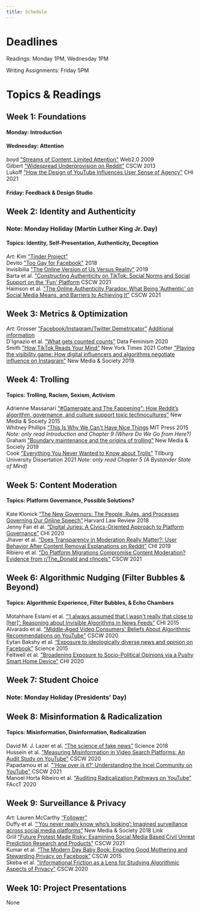 ```yaml
---
title: Schedule
---
```


# Deadlines

Readings: Monday 1PM, Wednesday 1PM  
<!--Discussion Questions: Monday 1PM  
Peer Discussion Responses: Wednesday 1PM  -->  
Writing Assignments: Friday 5PM    

# Topics & Readings

<!-- ## Week 0: Introduction
None  

_Slides: [Friday](https://s3.amazonaws.com/kvaccaro.com/teaching/human-ai-interaction/slides/CSE190_20210924_Introduction+.pdf)_ -->

## Week 1: Foundations

#### Monday: Introduction

#### Wednesday: Attention 
boyd ["Streams of Content, Limited Attention"](https://www.danah.org/papers/talks/Web2Expo.html) Web2.0 2009  
Gilbert ["Widespread Underprovision on Reddit"](http://comp.social.gatech.edu/papers/cscw13.reddit.gilbert.pdf) CSCW 2013   
Lukoff ["How the Design of YouTube Influences User Sense of Agency"](https://dl.acm.org/doi/pdf/10.1145/3411764.3445467) CHI 2021   

#### Friday: Feedback & Design Studio  
 

## Week 2: Identity and Authenticity
### Note: Monday Holiday (Martin Luther King Jr. Day)

#### Topics: Identity, Self-Presentation, Authenticity, Deception
_Art:_ Kim ["Tinder Project"](http://jiyeonkim.de/albums/tinder-project-1/)   
Devito ["Too Gay for Facebook"](https://dl.acm.org/doi/10.1145/3274313) 2018   
Invisibilia ["The Online Version of Us Versus Reality"](https://www.npr.org/2019/03/15/703687080/invisibilia-the-online-version-of-us-versus-reality) 2019  
Barta et al. ["Constructing Authenticity on TikTok: Social Norms and Social Support on the 'Fun' Platform](https://dl.acm.org/doi/pdf/10.1145/3479574) CSCW 2021  
Haimson et al. ["The Online Authenticity Paradox: What Being 'Authentic' on Social Media Means, and Barriers to Achieving It”](http://oliverhaimson.com/PDFs/HaimsonOnlineAuthenticityParadox.pdf) CSCW 2021


<!-- 
#### Monday: Identity & Self-Presentation  
Devito ["Too Gay for Facebook"](https://dl.acm.org/doi/10.1145/3274313) 2018   
Invisibilia ["The Online Version of Us Versus Reality"](https://www.npr.org/2019/03/15/703687080/invisibilia-the-online-version-of-us-versus-reality) 2019  
#### Wednesday: Authenticity & Deception  
 "The Truth about Lying in Online Dating Profiles" Hancock et al. CHI 2007
Barta et al. ["Constructing Authenticity on TikTok: Social Norms and Social Support on the 'Fun' Platform](https://dl.acm.org/doi/pdf/10.1145/3479574) CSCW 2021  
Haimson et al. ["The Online Authenticity Paradox: What Being 'Authentic' on Social Media Means, and Barriers to Achieving It”](http://oliverhaimson.com/PDFs/HaimsonOnlineAuthenticityParadox.pdf) CSCW 2021
-->

## Week 3: Metrics & Optimization

_Art:_ Grosser [“Facebook/Instagram/Twitter Demetricator”](https://vimeo.com/63460083) [Additional information](https://bengrosser.com/projects/facebook-demetricator/)   
D'Ignazio et al. ["What gets counted counts"](https://data-feminism.mitpress.mit.edu/pub/h1w0nbqp/release/2) Data Feminism 2020   
Smith ["How TikTok Reads Your Mind"](https://www.nytimes.com/2021/12/05/business/media/tiktok-algorithm.html) New York Times 2021
Cotter ["Playing the visibility game: How digital influencers and algorithms negotiate influence on Instagram"](https://journals.sagepub.com/doi/pdf/10.1177/1461444818815684) New Media & Society 2019   

<!-- #### Monday: Holiday (Martin Luther King Jr. Day)
Haimson et al. ["Disclosure, Stress, and Support During Gender Transition on Facebook"](https://www.jedbrubaker.com/wp-content/uploads/2008/05/HaimsonDisclosureStressSupport.pdf) CSCW 2015  
#### Wednesday: Metrics & Measures  
D'Ignazio et al. ["What gets counted counts"](https://data-feminism.mitpress.mit.edu/pub/h1w0nbqp/release/2) Data Feminism 2020   
Haimson et al. ["Disclosure, Stress, and Support During Gender Transition on Facebook"](https://www.jedbrubaker.com/wp-content/uploads/2008/05/HaimsonDisclosureStressSupport.pdf) CSCW 2015   
-->

## Week 4: Trolling  
#### Topics: Trolling, Racism, Sexism, Activism

Adrienne Massanari [“#Gamergate and The Fappening": How Reddit’s algorithm, governance, and culture support toxic technocultures”](https://journals.sagepub.com/doi/full/10.1177/1461444815608807) New Media & Society 2015  
Whitney Phillips [“This Is Why We Can't Have Nice Things](https://www.jstor.org/stable/j.ctt17kk8k7)
MIT Press 2015 _Note: only read Introduction and Chapter 9 (Where Do We Go from Here?)_   
Graham ["Boundary maintenance and the origins of trolling"](https://journals.sagepub.com/doi/pdf/10.1177/1461444819837561) New Media & Society 2019  
Cook ["Everything You Never Wanted to Know about Trolls"](https://pure.uvt.nl/ws/portalfiles/portal/49057034/Cook_Everything_22_01_2021.pdf) Tillburg University Dissertation 2021 _Note: only read Chapter 5 (A Bystander State of Mind)_  

<!--Paakki et al. ["Disruptive online communication: How asymmetric trolling-like response strategies steer conversation off the track"](https://link.springer.com/article/10.1007/s10606-021-09397-1) CSCW 2021 -->

<!--
Sarah J. Jackson et al. [#HashtagActivism: Networks of Race and Gender Justice](https://direct.mit.edu/books/book/4597/HashtagActivismNetworks-of-Race-and-Gender-Justice) _Note: only read Introduction and Chapter 2 (Visions of Black Feminism)_   

Cleo Abram [“The most urgent threat of deepfakes isn’t politics. It’s porn.”](https://www.youtube.com/watch?v=hHHCrf2-x6w) Vox Video Explainer   
#### Monday: Sexism  
Adrienne Massanari [“#Gamergate and The Fappening": How Reddit’s algorithm, governance, and culture support toxic technocultures”](https://journals.sagepub.com/doi/full/10.1177/1461444815608807) New Media & Society 2015  
Whitney Phillips [“This Is Why We Can't Have Nice Things](https://www.jstor.org/stable/j.ctt17kk8k7)
MIT Press 2015 _Note: only read Introduction and Chapter 9 (Where Do We Go from Here?)_   
Cleo Abram [“The most urgent threat of deepfakes isn’t politics. It’s porn.”](https://www.youtube.com/watch?v=hHHCrf2-x6w) Vox Video Explainer
Stewart et al. ["Drawing the Lines of Contention: Networked Frame Contests Within #BlackLivesMatter Discourse"](https://dl.acm.org/doi/pdf/10.1145/3134920) CSCW 2017 

#### Wednesday: Racism  

Sarah J. Jackson et al. [#HashtagActivism: Networks of Race and Gender Justice](https://direct.mit.edu/books/book/4597/HashtagActivismNetworks-of-Race-and-Gender-Justice) _Note: only read Introduction and Chapter 2 (Visions of Black Feminism)_   
Stewart et al. ["Drawing the Lines of Contention: Networked Frame Contests Within #BlackLivesMatter Discourse"](https://dl.acm.org/doi/pdf/10.1145/3134920) CSCW 2017  
--> 
<!-- Hutson et al. ["Debiasing Desire: Addressing Bias & Discrimination on Intimate Platforms"](https://arxiv.org/pdf/1809.01563.pdf) CSCW 2018 -->
<!-- Phadke et al. ["Many Faced Hate: A Cross Platform Study of Content Framing and Information Sharing by Online Hate Groups"](https://dl.acm.org/doi/pdf/10.1145/3313831.3376456) CHI 2020  -->

## Week 5: Content Moderation
#### Topics: Platform Governance, Possible Solutions? 
Kate Klonick [“The New Governors: The People, Rules, and Processes Governing Our Online Speech”](https://harvardlawreview.org/wp-content/uploads/2018/04/1598-1670_Online.pdf) Harvard Law Review 2018     
Jenny Fan et al. [“Digital Juries: A Civics-Oriented Approach to Platform Governance”](https://dl.acm.org/doi/abs/10.1145/3313831.3376293) CHI 2020    
Jhaver et al. [“Does Transparency in Moderation Really Matter?: User Behavior After Content Removal Explanations on Reddit”](https://dl.acm.org/doi/abs/10.1145/3359252) CHI 2019     
Ribiero et al. ["Do Platform Migrations Compromise Content Moderation? Evidence from r/The_Donald and r/Incels"](https://dl.acm.org/doi/pdf/10.1145/3476057) CSCW 2021    


<!--
#### Monday: Platform Governance  
Kate Klonick [“The New Governors: The People, Rules, and Processes Governing Our Online Speech”](https://harvardlawreview.org/wp-content/uploads/2018/04/1598-1670_Online.pdf) Harvard Law Review 2018     
Jenny Fan et al. [“Digital Juries: A Civics-Oriented Approach to Platform Governance”](https://dl.acm.org/doi/abs/10.1145/3313831.3376293) CHI 2020  
-->
<!-- [“You Know What to Do”: Proactive Detection of YouTube Videos Targeted by Coordinated Hate Attacks -->
<!-- Jiang et al. [“Moderation Challenges in Voice-based Online Communities on Discord”](https://dl.acm.org/doi/10.1145/3359157) CSCW 2019.  -->

<!--
#### Wednesday: Solutions?     
Jhaver et al. [“Does Transparency in Moderation Really Matter?: User Behavior After Content Removal Explanations on Reddit”](https://dl.acm.org/doi/abs/10.1145/3359252) CHI 2019     
Ribiero et al. ["Do Platform Migrations Compromise Content Moderation? Evidence from r/The_Donald and r/Incels"](https://dl.acm.org/doi/pdf/10.1145/3476057) CSCW 2021  
-->

## Week 6: Algorithmic Nudging (Filter Bubbles & Beyond)
#### Topics: Algorithmic Experience, Filter Bubbles, & Echo Chambers  
Motahhare Eslami et al. [“‘I always assumed that I wasn't really that close to [her]’: Reasoning about Invisible Algorithms in News Feeds”](https://dl.acm.org/doi/10.1145/2702123.2702556) CHI 2015     
Alvarado et al. ["Middle-Aged Video Consumers' Beliefs About Algorithmic Recommendations on YouTube"](https://dl.acm.org/doi/abs/10.1145/3415192) CSCW 2020    
Eytan Bakshy et al. [“Exposure to ideologically diverse news and opinion on Facebook”](https://education.biu.ac.il/sites/education/files/shared/science-2015-bakshy-1130-2.pdf) Science 2015   
Feltwell et al. ["Broadening Exposure to Socio-Political Opinions via a Pushy Smart Home Device"](https://dl.acm.org/doi/pdf/10.1145/3313831.3376774) CHI 2020   


<!--
#### Monday: Algorithmic Experience   
Motahhare Eslami et al. [“‘I always assumed that I wasn't really that close to [her]’: Reasoning about Invisible Algorithms in News Feeds”](https://dl.acm.org/doi/10.1145/2702123.2702556) CHI 2015   
Alvarado et al. ["Middle-Aged Video Consumers' Beliefs About Algorithmic Recommendations on YouTube"](https://dl.acm.org/doi/abs/10.1145/3415192) CSCW 2020  


#### Wednesday: Filter Bubbles & Echo Chambers  
Eytan Bakshy et al. [“Exposure to ideologically diverse news and opinion on Facebook”](https://education.biu.ac.il/sites/education/files/shared/science-2015-bakshy-1130-2.pdf) Science 2015   
Feltwell et al. ["Broadening Exposure to Socio-Political Opinions via a Pushy Smart Home Device"](https://dl.acm.org/doi/pdf/10.1145/3313831.3376774) CHI 2020   
-->

<!--Jeon et al. ["ChamberBreaker: Mitigating the Echo Chamber Effect and Supporting Information Hygiene through a Gamified Inoculation System"](https://dl.acm.org/doi/pdf/10.1145/3479859) CSCW 2021 -->  

## Week 7: Student Choice
### Note: Monday Holiday (Presidents' Day)

<!-- Freeman et al. [Body, Avatar, and Me: The Presentation and Perception of Self in Social Virtual Reality](https://dl.acm.org/doi/pdf/10.1145/3432938) CSCW 2020   
Poretski et al. [Normative Tensions in Shared Augmented Reality](https://dl.acm.org/doi/pdf/10.1145/3274411) CSCW 2018 -->


## Week 8: Misinformation & Radicalization
#### Topics: Misinformation, Disinformation, Radicalization
David M. J. Lazer et al. [“The science of fake news”](http://pike.psu.edu/classes/ucas/2018-summer/p/science-fake-news-2018.pdf) Science 2018     
Hussein et al. ["Measuring Misinformation in Video Search Platforms: An Audit Study on YouTube"](https://dl.acm.org/doi/abs/10.1145/3392854) CSCW 2020   
Papadamou et al. ["'How over is it?' Understanding the Incel Community on YouTube"](https://dl.acm.org/doi/pdf/10.1145/3479556) CSCW 2021   
Manoel Horta Ribeiro et al. [“Auditing Radicalization Pathways on YouTube”](https://dl.acm.org/doi/abs/10.1145/3351095.3372879) FAccT 2020     


<!-- #### Monday: Misinformation & Disinformation  
David M. J. Lazer et al. [“The science of fake news”](http://pike.psu.edu/classes/ucas/2018-summer/p/science-fake-news-2018.pdf) Science 2018     
Hussein et al. ["Measuring Misinformation in Video Search Platforms: An Audit Study on YouTube"](https://dl.acm.org/doi/abs/10.1145/3392854) CSCW 2020   
-->
<!-- Yochai Benkler et al. “Network Propaganda: Manipulation, Disinformation, and Radicalization in American Politics” 2018 Chapters 1, 7 (Epistemic Crisis & The Propaganda Pipeline: Hacking the Core from the Periphery) Link for full book or PDF of chapters -->

<!--
#### Wednesday: Radicalization   
Papadamou et al. ["'How over is it?' Understanding the Incel Community on YouTube"](https://dl.acm.org/doi/pdf/10.1145/3479556) CSCW 2021   
Manoel Horta Ribeiro et al. [“Auditing Radicalization Pathways on YouTube”](https://dl.acm.org/doi/abs/10.1145/3351095.3372879) FAccT 2020     
-->
<!--Mark Ledwich et al. “Algorithmic Extremism: Examining Youtube’s Rabbit Hole of Radicalization” First Monday 2020 Link -->


## Week 9: Surveillance & Privacy

_Art:_ Lauren McCarthy [“Follower”](https://lauren-mccarthy.com/Follower)  
Duffy et al. [“‘You never really know who’s looking’: Imagined surveillance across social media platforms”](https://journals.sagepub.com/doi/full/10.1177/1461444818791318) New Media & Society 2018 Link    
Grill ["Future Protest Made Risky: Examining Social Media Based Civil Unrest Prediction Research and Products"](https://link.springer.com/article/10.1007/s10606-021-09409-0) CSCW 2021  
Kumar et al. [“The Modern Day Baby Book: Enacting Good Mothering and Stewarding Privacy on Facebook”](https://dl.acm.org/doi/pdf/10.1145/2675133.2675149) CSCW 2015  
Skeba et al. ["Informational Friction as a Lens for Studying Algorithmic Aspects of Privacy"](https://dl.acm.org/doi/pdf/10.1145/3415172) CSCW 2020  


<!--
#### Monday: Surveillance    
Duffy et al. [“‘You never really know who’s looking’: Imagined surveillance across social media platforms”](https://journals.sagepub.com/doi/full/10.1177/1461444818791318) New Media & Society 2018 Link    
Grill ["Future Protest Made Risky: Examining Social Media Based Civil Unrest Prediction Research and Products"](https://link.springer.com/article/10.1007/s10606-021-09409-0) CSCW 2021
-->
<!-- Miranda Wei et al. “What Twitter Knows: Characterizing Ad Targeting Practices, User Perceptions, and Ad Explanations Through Users’ Own Twitter Data” USENIX 2020 PDF -->  

<!--#### Wednesday:   
Kumar et al. [“The Modern Day Baby Book: Enacting Good Mothering and Stewarding Privacy on Facebook”](https://dl.acm.org/doi/pdf/10.1145/2675133.2675149) CSCW 2015
Skeba et al. ["Informational Friction as a Lens for Studying Algorithmic Aspects of Privacy"](https://dl.acm.org/doi/pdf/10.1145/3415172) CSCW 2020
-->
<!-- Suh et al. ["Distinguishing Group Privacy From Personal Privacy: The Effect of Group Inference Technologies on Privacy Perceptions and Behaviors"](https://dl.acm.org/doi/pdf/10.1145/3274437) CSCW 2018 -->
<!-- Alessandro Acquisti et al. “Nudges for Privacy and Security: Understanding and Assisting Users’ Choices Online” ACM Computing Surveys 2017 ACM DL  -->  


## Week 10: Project Presentations
None
